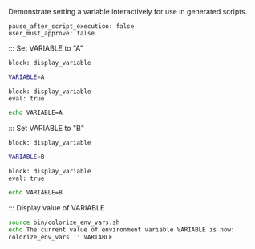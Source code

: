 Demonstrate setting a variable interactively for use in generated scripts.

```opts :(document_options)
pause_after_script_execution: false
user_must_approve: false
```

::: Set VARIABLE to "A"

```link :set_to_A +(set_to_A)
block: display_variable
```

```bash :(set_to_A)
VARIABLE=A
```

```link :set_to_A_eval +(set_to_A_eval)
block: display_variable
eval: true
```

```bash :(set_to_A_eval)
echo VARIABLE=A
```

::: Set VARIABLE to "B"

```link :set_to_B +(set_to_B)
block: display_variable
```

```bash :(set_to_B)
VARIABLE=B
```

```link :set_to_B_eval +(set_to_B_eval)
block: display_variable
eval: true
```

```bash :(set_to_B_eval)
echo VARIABLE=B
```

::: Display value of VARIABLE

```bash :display_variable
source bin/colorize_env_vars.sh
echo The current value of environment variable VARIABLE is now:
colorize_env_vars '' VARIABLE
```

